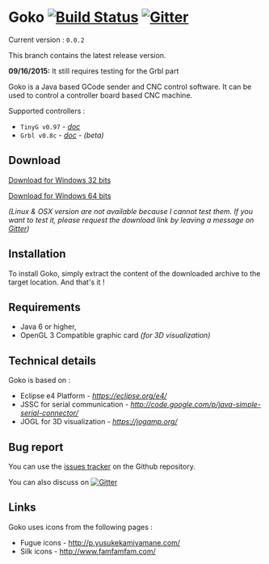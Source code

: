 # Goko [![Build Status](https://travis-ci.org/cncgoko/Goko.svg?branch=master)](https://travis-ci.org/cncgoko/Goko)  [![Gitter](https://badges.gitter.im/Join%20Chat.svg)](https://gitter.im/cncgoko/Goko?utm_source=badge&utm_medium=badge&utm_campaign=pr-badge&utm_content=body_badge)

Current version  : ```0.0.2```

 This branch contains the latest release version. 
 
**09/16/2015:** It still requires testing for the Grbl part

Goko is a Java based GCode sender and CNC control software. It can be used to control a controller board based CNC machine. 

Supported controllers :
 - ```TinyG v0.97``` - *[doc](https://github.com/synthetos/TinyG/wiki)* 
 - ```Grbl v0.8c``` - *[doc](https://github.com/grbl/grbl/wiki)* - *(beta)*
  
Download
--------
[Download for Windows 32 bits](https://github.com/cncgoko/Goko/releases/download/v0.0.2/org.goko-win32.win32.x86.zip)

[Download for Windows 64 bits](https://github.com/cncgoko/Goko/releases/download/v0.0.2/org.goko-win32.win32.x86_64.zip)

*(Linux & OSX version are not available because I cannot test them. If you want to test it, please request the download link by leaving a message on [Gitter]((https://gitter.im/cncgoko/Goko?utm_source=badge&utm_medium=badge&utm_campaign=pr-badge&utm_content=body_badge)))*

Installation
------------
To install Goko, simply extract the content of the downloaded archive to the target location. And that's it !

Requirements
------------
- Java 6 or higher,
- OpenGL 3 Compatible graphic card *(for 3D visualization)*
 
Technical details
-----------------
Goko is based on :
- Eclipse e4 Platform - *https://eclipse.org/e4/*
- JSSC for serial communication - *http://code.google.com/p/java-simple-serial-connector/*
- JOGL for 3D visualization - *https://jogamp.org/*

Bug report
----------
You can use the [issues tracker](https://github.com/cncgoko/Goko/issues) on the Github repository.  

You can also discuss on [![Gitter](https://badges.gitter.im/Join%20Chat.svg)](https://gitter.im/cncgoko/Goko?utm_source=badge&utm_medium=badge&utm_campaign=pr-badge&utm_content=body_badge)

Links
-----
Goko uses icons from the following pages :
- Fugue icons  - http://p.yusukekamiyamane.com/
- Silk icons - http://www.famfamfam.com/

